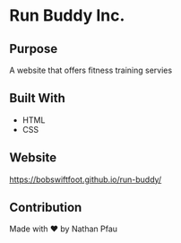 # Run Buddy Inc.

## Purpose
A website that offers fitness training servies

## Built With
* HTML
* CSS

## Website
https://bobswiftfoot.github.io/run-buddy/

## Contribution
Made with ❤️ by Nathan Pfau
